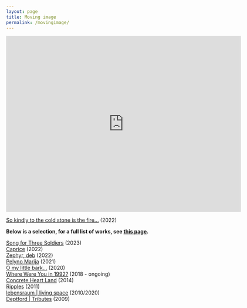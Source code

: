 ```yaml
---
layout: page
title: Moving image
permalink: /movingimage/
---
```


<iframe src="https://player.vimeo.com/video/660201404?quality=1080p" width="640" height="480" frameborder="0" allow="autoplay; fullscreen; picture-in-picture" allowfullscreen></iframe>   

[So kindly to the cold stone is the fire...](https://vimeo.com/660201404/4751f51044) (2022)  

**Below is a selection, for a full list of works, see [this page](https://rosedetivoli.github.io/all_works/).**  
  
[Song for Three Soldiers](https://www.rastko.co.uk/soldiers/) (2023)  
[Caprice](https://rosedetivoli.github.io/caprice/) (2022)  
[Zephyr, deb](https://rosedetivoli.github.io/zephyr/) (2022)   
[Pelyno Marija](https://rosedetivoli.github.io/wormwoodmaria/) (2021)  
[O my little bark...](https://vimeo.com/420233262/7d27409630) (2020)  
[Where Were You in 1992?](http://1992.maydayrooms.org) (2018 - ongoing)  
[Concrete Heart Land](http://concreteheartland.info) (2014)  
[Ripples](https://rosedetivoli.github.io/april_showers/) (2011)  
[lebensraum | living space](https://rosedetivoli.github.io/lebensraum/) (2010/2020)  
[Deptford | Tributes](https://vimeo.com/129543067) (2009)  
